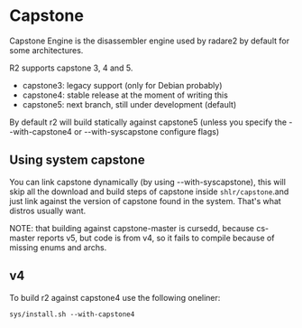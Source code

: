 Capstone
========

Capstone Engine is the disassembler engine used by radare2 by default for
some architectures.

R2 supports capstone 3, 4 and 5.

* capstone3: legacy support (only for Debian probably)
* capstone4: stable release at the moment of writing this
* capstone5: next branch, still under development (default)

By default r2 will build statically against capstone5 (unless you specify
the --with-capstone4 or --with-syscapstone configure flags)

Using system capstone
---------------------

You can link capstone dynamically (by using --with-syscapstone), this will skip all the
download and build steps of capstone inside `shlr/capstone`.and just link against the version
of capstone found in the system. That's what distros usually want.

NOTE: that building against capstone-master is cursedd, because cs-master reports v5, but code
is from v4, so it fails to compile because of missing enums and archs.

v4
--

To build r2 against capstone4 use the following oneliner:

	sys/install.sh --with-capstone4
